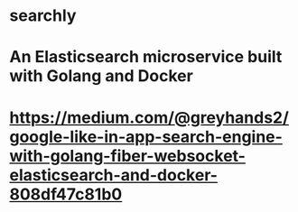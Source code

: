 # searchly
# An Elasticsearch microservice built with Golang and Docker
# https://medium.com/@greyhands2/google-like-in-app-search-engine-with-golang-fiber-websocket-elasticsearch-and-docker-808df47c81b0
